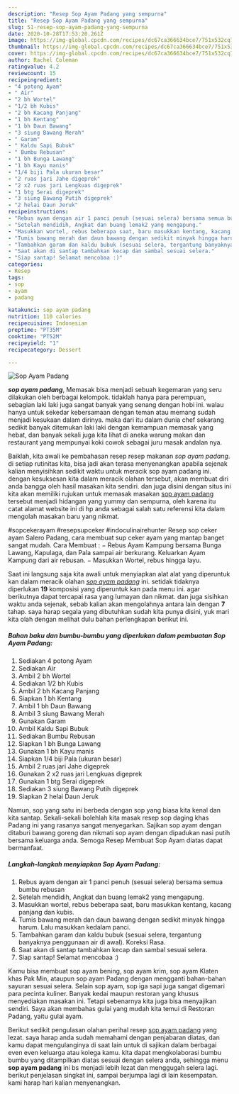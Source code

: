 ```yaml
---
description: "Resep Sop Ayam Padang yang sempurna"
title: "Resep Sop Ayam Padang yang sempurna"
slug: 51-resep-sop-ayam-padang-yang-sempurna
date: 2020-10-28T17:53:20.261Z
image: https://img-global.cpcdn.com/recipes/dc67ca366634bce7/751x532cq70/sop-ayam-padang-foto-resep-utama.jpg
thumbnail: https://img-global.cpcdn.com/recipes/dc67ca366634bce7/751x532cq70/sop-ayam-padang-foto-resep-utama.jpg
cover: https://img-global.cpcdn.com/recipes/dc67ca366634bce7/751x532cq70/sop-ayam-padang-foto-resep-utama.jpg
author: Rachel Coleman
ratingvalue: 4.2
reviewcount: 15
recipeingredient:
- "4 potong Ayam"
- " Air"
- "2 bh Wortel"
- "1/2 bh Kubis"
- "2 bh Kacang Panjang"
- "1 bh Kentang"
- "1 bh Daun Bawang"
- "3 siung Bawang Merah"
- " Garam"
- " Kaldu Sapi Bubuk"
- " Bumbu Rebusan"
- "1 bh Bunga Lawang"
- "1 bh Kayu manis"
- "1/4 biji Pala ukuran besar"
- "2 ruas jari Jahe digeprek"
- "2 x2 ruas jari Lengkuas digeprek"
- "1 btg Serai digeprek"
- "3 siung Bawang Putih digeprek"
- "2 helai Daun Jeruk"
recipeinstructions:
- "Rebus ayam dengan air 1 panci penuh (sesuai selera) bersama semua bumbu rebusan"
- "Setelah mendidih, Angkat dan buang lemak2 yang mengapung."
- "Masukkan wortel, rebus beberapa saat, baru masukkan kentang, kacang panjang dan kubis."
- "Tumis bawang merah dan daun bawang dengan sedikit minyak hingga harum. Lalu masukkan kedalam panci."
- "Tambahkan garam dan kaldu bubuk (sesuai selera, tergantung banyaknya penggunaan air di awal). Koreksi Rasa."
- "Saat akan di santap tambahkan kecap dan sambal sesuai selera."
- "Siap santap! Selamat mencobaa :)"
categories:
- Resep
tags:
- sop
- ayam
- padang

katakunci: sop ayam padang 
nutrition: 110 calories
recipecuisine: Indonesian
preptime: "PT35M"
cooktime: "PT52M"
recipeyield: "1"
recipecategory: Dessert

---
```



![Sop Ayam Padang](https://img-global.cpcdn.com/recipes/dc67ca366634bce7/751x532cq70/sop-ayam-padang-foto-resep-utama.jpg)

<b><i>sop ayam padang</i></b>, Memasak bisa menjadi sebuah kegemaran yang seru dilakukan oleh berbagai kelompok. tidaklah hanya para perempuan, sebagian laki laki juga sangat banyak yang senang dengan hobi ini. walau hanya untuk sekedar kebersamaan dengan teman atau memang sudah menjadi kesukaan dalam dirinya. maka dari itu dalam dunia chef sekarang sedikit banyak ditemukan laki laki dengan kemampuan memasak yang hebat, dan banyak sekali juga kita lihat di aneka warung makan dan restaurant yang mempunyai koki cowok sebagai juru masak andalan nya.

Baiklah, kita awali ke pembahasan resep resep makanan <i>sop ayam padang</i>. di setiap rutinitas kita, bisa jadi akan terasa menyenangkan apabila sejenak kalian menyisihkan sedikit waktu untuk meracik sop ayam padang ini. dengan kesuksesan kita dalam meracik olahan tersebut, akan membuat diri anda bangga oleh hasil masakan kita sendiri. dan juga disini dengan situs ini kita akan memiliki rujukan untuk memasak masakan <u>sop ayam padang</u> tersebut menjadi hidangan yang yummy dan sempurna, oleh karena itu catat alamat website ini di hp anda sebagai salah satu referensi kita dalam mengolah masakan baru yang nikmat.

#sopcekerayam #resepsupceker #indoculinairehunter Resep sop ceker ayam Salero Padang, cara membuat sup ceker ayam yang mantap banget sangat mudah. Cara Membuat : − Rebus Ayam Kampung bersama Bunga Lawang, Kapulaga, dan Pala sampai air berkurang. Keluarkan Ayam Kampung dari air rebusan. − Masukkan Wortel, rebus hingga layu.


Saat ini langsung saja kita awali untuk menyiapkan alat alat yang diperuntuk kan dalam meracik olahan <u><i>sop ayam padang</i></u> ini. setidak tidaknya diperlukan <b>19</b> komposisi yang diperuntuk kan pada menu ini. agar berikutnya dapat tercapai rasa yang lumayan dan nikmat. dan juga sisihkan waktu anda sejenak, sebab kalian akan mengolahnya antara lain dengan <b>7</b> tahap. saya harap segala yang dibutuhkan sudah kita punya disini, yuk mari kita olah dengan melihat dulu bahan perlengkapan berikut ini.

<!--inarticleads1-->

##### Bahan baku dan bumbu-bumbu yang diperlukan dalam pembuatan Sop Ayam Padang:

1. Sediakan 4 potong Ayam
1. Sediakan  Air
1. Ambil 2 bh Wortel
1. Sediakan 1/2 bh Kubis
1. Ambil 2 bh Kacang Panjang
1. Siapkan 1 bh Kentang
1. Ambil 1 bh Daun Bawang
1. Ambil 3 siung Bawang Merah
1. Gunakan  Garam
1. Ambil  Kaldu Sapi Bubuk
1. Sediakan  Bumbu Rebusan
1. Siapkan 1 bh Bunga Lawang
1. Gunakan 1 bh Kayu manis
1. Siapkan 1/4 biji Pala (ukuran besar)
1. Ambil 2 ruas jari Jahe digeprek
1. Gunakan 2 x2 ruas jari Lengkuas digeprek
1. Gunakan 1 btg Serai digeprek
1. Sediakan 3 siung Bawang Putih digeprek
1. Siapkan 2 helai Daun Jeruk


Namun, sop yang satu ini berbeda dengan sop yang biasa kita kenal dan kita santap. Sekali-sekali bolehlah kita masak resep sop daging khas Padang ini yang rasanya sangat menyegarkan. Sajikan sop ayam dengan ditaburi bawang goreng dan nikmati sop ayam dengan dipadukan nasi putih bersama keluarga anda. Semoga Resep Membuat Sop Ayam diatas dapat bermanfaat. 

<!--inarticleads2-->

##### Langkah-langkah menyiapkan Sop Ayam Padang:

1. Rebus ayam dengan air 1 panci penuh (sesuai selera) bersama semua bumbu rebusan
1. Setelah mendidih, Angkat dan buang lemak2 yang mengapung.
1. Masukkan wortel, rebus beberapa saat, baru masukkan kentang, kacang panjang dan kubis.
1. Tumis bawang merah dan daun bawang dengan sedikit minyak hingga harum. Lalu masukkan kedalam panci.
1. Tambahkan garam dan kaldu bubuk (sesuai selera, tergantung banyaknya penggunaan air di awal). Koreksi Rasa.
1. Saat akan di santap tambahkan kecap dan sambal sesuai selera.
1. Siap santap! Selamat mencobaa :)


Kamu bisa membuat sop ayam bening, sop ayam krim, sop ayam Klaten khas Pak Min, ataupun sop ayam Padang dengan mengganti bahan-bahan sayuran sesuai selera. Selain sop ayam, sop iga sapi juga sangat digemari para pecinta kuliner. Banyak kedai maupun restoran yang khusus menyediakan masakan ini. Tetapi sebenarnya kita juga bisa menyajikan sendiri. Saya akan membahas gulai yang mudah kita temui di Restoran Padang, yaitu gulai ayam. 

Berikut sedikit pengulasan olahan perihal resep <u>sop ayam padang</u> yang lezat. saya harap anda sudah memahami dengan penjabaran diatas, dan kamu dapat mengulanginya di saat lain untuk di sajikan dalam berbagai even even keluarga atau kolega kamu. kita dapat mengkolaborasi bumbu bumbu yang ditampilkan diatas sesuai dengan selera anda, sehingga menu <b>sop ayam padang</b> ini bs menjadi lebih lezat dan menggugah selera lagi. berikut penjelasan singkat ini, sampai berjumpa lagi di lain kesempatan. kami harap hari kalian menyenangkan.
